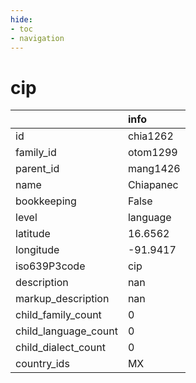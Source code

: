 ```yaml
---
hide:
- toc
- navigation
---
```

# cip
|                      | info      |
|:---------------------|:----------|
| id                   | chia1262  |
| family_id            | otom1299  |
| parent_id            | mang1426  |
| name                 | Chiapanec |
| bookkeeping          | False     |
| level                | language  |
| latitude             | 16.6562   |
| longitude            | -91.9417  |
| iso639P3code         | cip       |
| description          | nan       |
| markup_description   | nan       |
| child_family_count   | 0         |
| child_language_count | 0         |
| child_dialect_count  | 0         |
| country_ids          | MX        |
